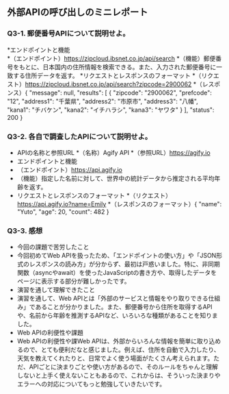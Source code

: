 ## 外部APIの呼び出しのミニレポート
### Q3-1. 郵便番号APIについて説明せよ。
*エンドポイントと機能<br>
*（エンドポイント）https://zipcloud.ibsnet.co.jp/api/search
*（機能）郵便番号をもとに、日本国内の住所情報を検索できる。また、入力された郵便番号に一致する住所データを返す。
*リクエストとレスポンスのフォーマット
*（リクエスト）https://zipcloud.ibsnet.co.jp/api/search?zipcode=2900062
*（レスポンス）{
  "message": null,
  "results": [
    {
      "zipcode": "2900062",
      "prefcode": "12",
      "address1": "千葉県",
      "address2": "市原市",
      "address3": "八幡",
      "kana1": "チバケン",
      "kana2": "イチハラシ",
      "kana3": "ヤワタ"
    }
  ],
  "status": 200
}

### Q3-2. 各自で調査したAPIについて説明せよ。
* APIの名称と参照URL
*（名称）Agify API
*（参照URL）https://agify.io
* エンドポイントと機能
* （エンドポイント）https://api.agify.io
* （機能）指定した名前に対して、世界中の統計データから推定される平均年齢を返す。
* リクエストとレスポンスのフォーマット
*（リクエスト）https://api.agify.io?name=Emily
*（レスポンスのフォーマット）{
  "name": "Yuto",
  "age": 20,
  "count": 482
}


### Q3-3. 感想
* 今回の課題で苦労したこと
* 今回初めてWeb APIを扱ったため、「エンドポイントの使い方」や「JSON形式のレスポンスの読み方」が分からず、最初は戸惑いました。特に、非同期関数（asyncやawait）を使ったJavaScriptの書き方や、取得したデータをページに表示する部分が難しかったです。
* 演習を通して理解できたこと
* 演習を通して、Web APIとは「外部のサービスと情報をやり取りできる仕組み」であることが分かりました。また、郵便番号から住所を取得するAPIや、名前から年齢を推測するAPIなど、いろいろな種類があることを知りました。
* Web APIの利便性や課題
* Web APIの利便性や課Web APIは、外部からいろんな情報を簡単に取り込めるので、とても便利だなと感じました。例えば、住所を自動で入力したり、天気を教えてくれたりと、日常でよく使う場面がたくさん考えられます。ただ、APIごとに決まりごとや使い方があるので、そのルールをちゃんと理解しないと上手く使えないこともあるので、これからは、そういった決まりやエラーへの対応についてもっと勉強していきたいです。
